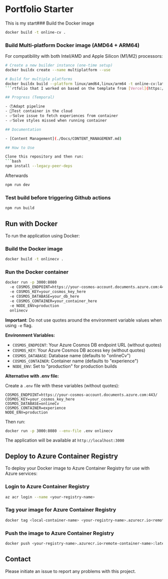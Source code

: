 # Portfolio Starter

This is my start### Build the Docker image

```bash
docker build -t online-cv .
```

### Build Multi-platform Docker image (AMD64 + ARM64)

For compatibility with both Intel/AMD and Apple Silicon (M1/M2) processors:

```bash
# Create a new builder instance (one-time setup)
docker buildx create --name multiplatform --use

# Build for multiple platforms
docker buildx build --platform linux/amd64,linux/arm64 -t online-cv:latest .
```rtfolio that I worked on based on the template from [Vercel](https://portfolio-blog-starter.vercel.app).

## Progress (Temporal)

- 🕐Adapt pipeline
- 🚧Test container in the cloud
- ✅Solve issue to fetch experiences from container
- ✅Solve styles missed when running container

## Documentation

- [Content Management](./Docs/CONTENT_MANAGEMENT.md)

## How to Use

Clone this repository and then run:
```bash
npm install --legacy-peer-deps
```

Afterwards
```bash
npm run dev
```

### Test build before triggering Github actions

```bash
npm run build
```

## Run with Docker

To run the application using Docker:

### Build the Docker image

```bash
docker build -t onlinecv .
```

### Run the Docker container

```bash
docker run -p 3000:8080 
  -e COSMOS_ENDPOINT=https://your-cosmos-account.documents.azure.com:443/ 
  -e COSMOS_KEY=your_cosmos_key_here 
  -e COSMOS_DATABASE=your_db_here 
  -e COSMOS_CONTAINER=your_container_here 
  -e NODE_ENV=production 
  onlinecv
```

**Important**: Do not use quotes around the environment variable values when using `-e` flag.

**Environment Variables:**

- `COSMOS_ENDPOINT`: Your Azure Cosmos DB endpoint URL (without quotes)
- `COSMOS_KEY`: Your Azure Cosmos DB access key (without quotes)
- `COSMOS_DATABASE`: Database name (defaults to "onlineCv")
- `COSMOS_CONTAINER`: Container name (defaults to "experience")
- `NODE_ENV`: Set to "production" for production builds

**Alternative with .env file:**

Create a `.env` file with these variables (without quotes):
```env
COSMOS_ENDPOINT=https://your-cosmos-account.documents.azure.com:443/
COSMOS_KEY=your_cosmos_key_here
COSMOS_DATABASE=onlineCv
COSMOS_CONTAINER=experience
NODE_ENV=production
```

Then run:
```bash
docker run -p 3000:8080 --env-file .env onlinecv
```

The application will be available at `http://localhost:3000`

## Deploy to Azure Container Registry

To deploy your Docker image to Azure Container Registry for use with Azure services:

### Login to Azure Container Registry

```bash
az acr login --name <your-registry-name>
```

### Tag your image for Azure Container Registry

```bash
docker tag <local-container-name> <your-registry-name>.azurecr.io<remote-container-name>:latest
```

### Push the image to Azure Container Registry

```bash
docker push <your-registry-name>.azurecr.io<remote-container-name>:latest
```

## Contact

Please initiate an issue to report any problems with this project.